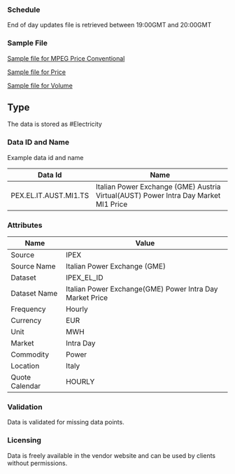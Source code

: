 ### Schedule

End of day updates file is retrieved between 19:00GMT and 20:00GMT

### Sample File

[Sample file for MPEG Price Conventional](pathname:///file-samples/20210902MI1PrezziConvenzionali.xml)

[Sample file for Price](pathname:///file-samples/20210902MI1PrezziConvenzionali.xml)

[Sample file for Volume](pathname:///file-samples/20210902MI1PrezziConvenzionali.xml)

## Type

The data is stored as #Electricity

### Data ID and Name

Example data id and name

|**Data Id**|**Name**|
|-|-|
|PEX.EL.IT.AUST.MI1.TS|Italian Power Exchange (GME) Austria Virtual(AUST) Power Intra Day Market MI1 Price|

### Attributes

|Name|Value|
|-|-|
|Source|IPEX|
|Source Name|Italian Power Exchange (GME)|
|Dataset|IPEX_EL_ID|
|Dataset Name|Italian Power Exchange(GME) Power Intra Day Market Price|
|Frequency|Hourly|
|Currency|EUR|
|Unit|MWH|
|Market|Intra Day|
|Commodity|Power|
|Location|Italy|
|Quote Calendar|HOURLY|

### Validation

Data is validated for missing data points.

### Licensing

Data is freely available in the vendor website and can be used by clients without permissions.